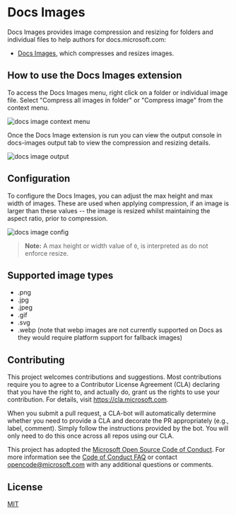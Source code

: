 # Docs Images

Docs Images provides image compression and resizing for folders and individual files to help authors for docs.microsoft.com:

* [Docs Images](https://marketplace.visualstudio.com/items?itemName=docsmsft.docs-images), which compresses and resizes images.

## How to use the Docs Images extension

To access the Docs Images menu, right click on a folder or individual image file. Select "Compress all images in folder" or "Compress image" from the context menu.

![docs image context menu](https://raw.githubusercontent.com/microsoft/vscode-docs-authoring/master/docs-images/images/right-click-image-compression.png)

Once the Docs Image extension is run you can view the output console in docs-images output tab to view the compression and resizing details.

![docs image output](https://raw.githubusercontent.com/microsoft/vscode-docs-authoring/master/docs-images/images/image-compressed.png)

## Configuration

To configure the Docs Images, you can adjust the max height and max width of images. These are used when applying compression, if an image is larger than these values -- the image is resized whilst maintaining the aspect ratio, prior to compression.

![docs image config](https://raw.githubusercontent.com/microsoft/vscode-docs-authoring/master/docs-images/images/docs-images-configuration.png)

> **Note:** A max height or width value of `0`, is interpreted as do not enforce resize.

## Supported image types

* .png
* .jpg
* .jpeg
* .gif
* .svg
* .webp (note that webp images are not currently supported on Docs as they would require platform support for fallback images)

## Contributing

This project welcomes contributions and suggestions.  Most contributions require you to agree to a
Contributor License Agreement (CLA) declaring that you have the right to, and actually do, grant us
the rights to use your contribution. For details, visit https://cla.microsoft.com.

When you submit a pull request, a CLA-bot will automatically determine whether you need to provide
a CLA and decorate the PR appropriately (e.g., label, comment). Simply follow the instructions
provided by the bot. You will only need to do this once across all repos using our CLA.

This project has adopted the [Microsoft Open Source Code of Conduct](https://opensource.microsoft.com/codeofconduct/).
For more information see the [Code of Conduct FAQ](https://opensource.microsoft.com/codeofconduct/faq/) or
contact [opencode@microsoft.com](https://github.com/Microsoft/vscode-docs-authoring/blob/master/mailto:opencode@microsoft.com) with any additional questions or comments.

## License

[MIT](https://github.com/Microsoft/vscode-docs-authoring/blob/master/LICENSE)
